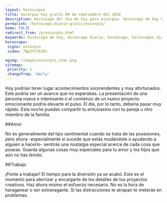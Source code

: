 ```yaml
---
layout: horoscopos
title: escorpio hoy gratis 09 de septiembre del 2016 
description: Horóscopo del dia de hoy para escorpio. Horoscopo de hoy 09 de septiembre del 2016. Las predicciones de amor, trabajo, vida personal gratis.
permalink: /horoscopo-diario-gratis/escorpio/
home: FALSE
redirect_from: /p/escorpio.html
keywords: horóscopo de hoy, horóscopo diario, horóscopo, horoscopos diarios gratis del dia de hoy, horóscopo diario gratis,horóscopo 2016, horóscopo esperanza gracia, horoscopo escorpio hoy, horoscop, horóscopos gratis, horoscopo escorpio, horoscopo escorpio 2016, Tarot, Astrologia, Zodíaco, escorpio, horoscopo gratis
horoscopo:
 signo: escorpio
 video: 7Np3ttY639c

ogimg: /images/escorpio_char.png
sitemap:
 priority: 1
 changefreq: 'daily'
---
```



Hoy podrían tener lugar acontecimientos sorprendentes y muy afortunados. Este podría ser un avance que no esperabas. La presentación de una persona nueva e interesante o el comienzo de un nuevo proyecto emocionante podría elevarte el pulso. El día, por lo tanto, debería pasar muy rápido. Esta noche puedes compartir tu entusiasmo con tu pareja u otro miembro de la familia.

##Amor

No es generalmente del tipo sentimental cuando se trata de las posesiones, pero ahora -especialmente si sucede que estás mudándote o ayudando a alguien a hacerlo- sentirás una nostalgia especial acerca de cada cosa que poseas. Guarda algunas cosas muy especiales para tu amor y los hijos que aún no has tenido.

##Trabajo

¡Ponte a trabajar! El tiempo para la diversión ya se acabó. Este es el momento para aterrizar y encargarte de los detalles de tus proyectos creativos. Haz ahora mismo el esfuerzo necesario. No es la hora de haraganear o ser extravagante. Si las distracciones te atrapan te meterás en problemas.
